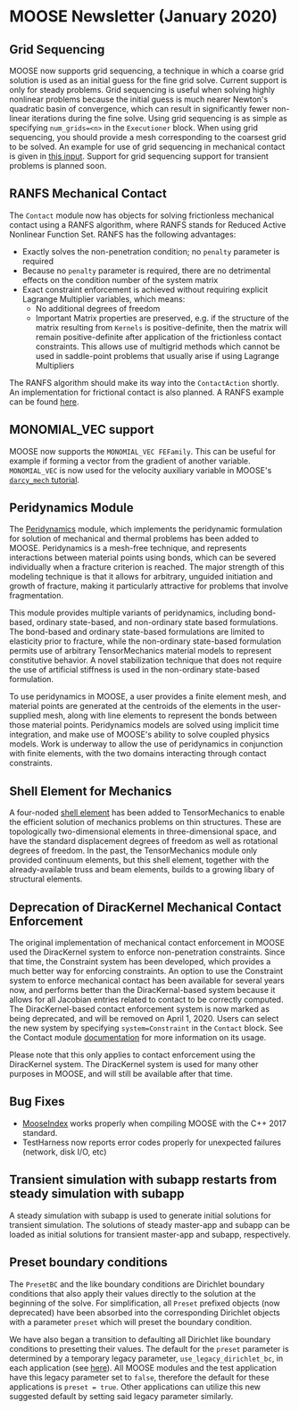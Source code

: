 # MOOSE Newsletter (January 2020)

## Grid Sequencing

MOOSE now supports grid sequencing, a technique in which a coarse grid solution
is used as an initial guess for the fine grid solve. Current support is only for
steady problems. Grid sequencing is useful
when solving highly nonlinear problems because the initial guess is much nearer
Newton's quadratic basin of convergence, which can result in significantly fewer
non-linear iterations during the fine solve. Using grid sequencing is as simple
as specifying `num_grids=<n>` in the `Executioner` block. When using grid
sequencing, you should provide a mesh corresponding to the coarsest grid to be
solved. An example for use of grid sequencing in mechanical contact is given in
[this input](bouncing-block-contact/grid-sequencing/grid-sequencing.i). Support
for grid sequencing support for transient problems is planned
soon.

## RANFS Mechanical Contact

The `Contact` module now has objects for solving frictionless mechanical contact using a
RANFS algorithm, where RANFS stands for Reduced Active Nonlinear Function
Set. RANFS has the following advantages:

- Exactly solves the non-penetration condition; no `penalty` parameter is
  required
- Because no `penalty` parameter is required, there are no detrimental effects
  on the condition number of the system matrix
- Exact constraint enforcement is achieved without requiring explicit Lagrange
  Multiplier variables, which means:
    - No additional degrees of freedom
    - Important Matrix properties are preserved, e.g. if the structure of the matrix
      resulting from `Kernels` is positive-definite, then the matrix
      will remain positive-definite after application of the frictionless
      contact constraints. This allows use of multigrid methods which cannot be
      used in saddle-point problems that usually arise if using Lagrange
      Multipliers

The RANFS algorithm should make its way into the `ContactAction` shortly. An
implementation for frictional contact is also planned. A RANFS example can be
found [here](bouncing-block-contact/bouncing-block-ranfs.i).

## MONOMIAL_VEC support

MOOSE now supports the `MONOMIAL_VEC FEFamily`. This can be useful for example
if forming a vector from the gradient of another variable. `MONOMIAL_VEC` is now
used for the velocity auxiliary variable in MOOSE's
[`darcy_mech` tutorial](darcy_thermo_mech/step04_velocity_aux/problems/step4.i).

## Peridynamics Module

The [Peridynamics](modules/peridynamics/index.html) module, which implements the peridynamic
formulation for solution of mechanical and thermal problems has been added to MOOSE.
Peridynamics is a mesh-free technique, and represents interactions between material points
using bonds, which can be severed individually when a fracture criterion is reached. The
major strength of this modeling technique is that it allows for arbitrary, unguided initiation
and growth of fracture, making it particularly attractive for problems that involve
fragmentation.

This module provides multiple variants of peridynamics, including bond-based, ordinary state-based,
and non-ordinary state based formulations. The bond-based and ordinary state-based formulations
are limited to elasticity prior to fracture, while the non-ordinary state-based formulation
permits use of arbitrary TensorMechanics material models to represent constitutive behavior. A
novel stabilization technique that does not require the use of artificial stiffness is used in
the non-ordinary state-based formulation.

To use peridynamics in MOOSE, a user provides a finite element mesh, and material points
are generated at the centroids of the elements in the user-supplied mesh, along with line
elements to represent the bonds between those material points. Peridynamics models are solved
using implicit time integration, and make use of MOOSE's ability to solve coupled physics
models. Work is underway to allow the use of peridynamics in conjunction with finite elements,
with the two domains interacting through contact constraints.

## Shell Element for Mechanics

A four-noded [shell element](modules/solid_mechanics/ShellElements.md) has been added to
TensorMechanics to enable the efficient solution of mechanics problems on thin structures.
These are topologically two-dimensional elements in three-dimensional space, and have the
standard displacement degrees of freedom as well as rotational degrees of freedom. In the past,
the TensorMechanics module only provided continuum elements, but this shell element,
together with the already-available truss and beam elements, builds to a growing libary
of structural elements.

## Deprecation of DiracKernel Mechanical Contact Enforcement

The original implementation of mechanical contact enforcement in MOOSE used the DiracKernel
system to enforce non-penetration constraints. Since that time, the Constraint system has
been developed, which provides a much better way for enforcing constraints. An option to use
the Constraint system to enforce mechanical contact has been available for several years now,
and performs better than the DiracKernal-based system because it allows for all Jacobian entries
related to contact to be correctly computed. The DiracKernel-based contact enforcement system
is now marked as being deprecated, and will be removed on April 1, 2020. Users can select
the new system by specifying `system=Constraint` in the `Contact` block. See the Contact
module [documentation](modules/contact/index.html) for more information on its usage.

Please note that this only applies to contact enforcement using the DiracKernel system.  The
DiracKernel system is used for many other purposes in MOOSE, and will still be available after
that time.

## Bug Fixes

- [MooseIndex](2019_04.md) works properly when compiling MOOSE with the C++ 2017 standard.
- TestHarness now reports error codes properly for unexpected failures (network, disk I/O, etc)

## Transient simulation with subapp restarts from steady simulation with subapp

A steady simulation with subapp is used to generate initial solutions for transient simulation.
The solutions of steady master-app and subapp can be loaded as initial solutions for transient
master-app and subapp, respectively.

## Preset boundary conditions

The `PresetBC` and the like boundary conditions are Dirichlet boundary conditions that also apply their values directly
to the solution at the beginning of the solve. For simplification, all `Preset` prefixed objects (now deprecated) have been absorbed into the corresponding Dirichlet objects with a parameter
`preset` which will preset the boundary condition.

We have also began a transition to defaulting all Dirichlet like boundary conditions to presetting their values. The default for the `preset` parameter is determined by a temporary legacy parameter, `use_legacy_dirichlet_bc`, in each application (see [here](https://github.com/idaholab/moose/blob/cb5df50caca460d3b8a0c3ef5b565b850068e940/test/src/base/MooseTestApp.C#L36)). All MOOSE modules and the test application have this legacy parameter set to `false`, therefore the default for these applications is `preset = true`. Other applications can utilize this new suggested default by setting said legacy parameter similarly.
